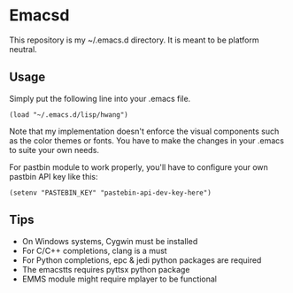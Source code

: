 Emacsd
======

This repository is my ~/.emacs.d directory. It is meant to be platform neutral.


Usage
-----

Simply put the following line into your .emacs file.

```
(load "~/.emacs.d/lisp/hwang")
```

Note that my implementation doesn't enforce the visual components such as the
color themes or fonts. You have to make the changes in your .emacs to suite
your own needs.

For pastbin module to work properly, you'll have to configure your own pastbin
API key like this:

```
(setenv "PASTEBIN_KEY" "pastebin-api-dev-key-here")
```

Tips
----

* On Windows systems, Cygwin must be installed
* For C/C++ completions, clang is a must
* For Python completions, epc & jedi python packages are required
* The emacstts requires pyttsx python package
* EMMS module might require mplayer to be functional
